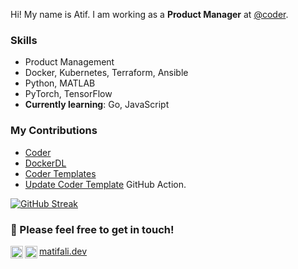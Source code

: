 Hi! My name is Atif. I am working as a **Product Manager** at [@coder](https://github.com/coder).
### Skills
  - Product Management
  - Docker, Kubernetes, Terraform, Ansible
  - Python, MATLAB
  - PyTorch, TensorFlow
  - **Currently learning**: Go, JavaScript
### My Contributions
  - [Coder](https://github.com/coder/coder/commits?author=matifali)
  - [DockerDL](https://github.com/matifali/dockerdl)
  - [Coder Templates](https://github.com/matifali/coder-templates)
  - [Update Coder Template](https://github.com/matifali/update-coder-template) GitHub Action.
 
[![GitHub Streak](https://streak-stats.demolab.com?user=matifali&theme=github-dark-blue&hide_border=true&date_format=M%20j%5B%2C%20Y%5D)](https://git.io/streak-stats)

### 🤝 Please feel free to get in touch! 
<a href="https://www.x.com/in/ioAtif/"><img align="left" src="https://cdn.jsdelivr.net/npm/simple-icons@v13/icons/x.svg" alt="Muhammad Atif Ali | 𝕏" width="20px"/></a>
<a href="https://www.linkedin.com/in/ioAtif/"><img align="left" src="https://cdn.jsdelivr.net/npm/simple-icons@v13/icons/linkedin.svg" alt="Muhammad Atif Ali | LinkedIn" width="20px"/></a>
<a href="https://matifali.dev">matifali.dev</a>
